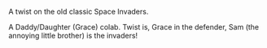A twist on the old classic Space Invaders.

A Daddy/Daughter (Grace) colab.
Twist is, Grace in the defender, Sam (the annoying little brother) is the invaders!
